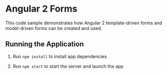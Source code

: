 # Angular 2 Forms

This code sample demonstrates how Angular 2 template-driven forms and 
model-driven forms can be created and used.

## Running the Application

1. Run `npm install` to install app dependencies

1. Run `npm start` to start the server and launch the app

